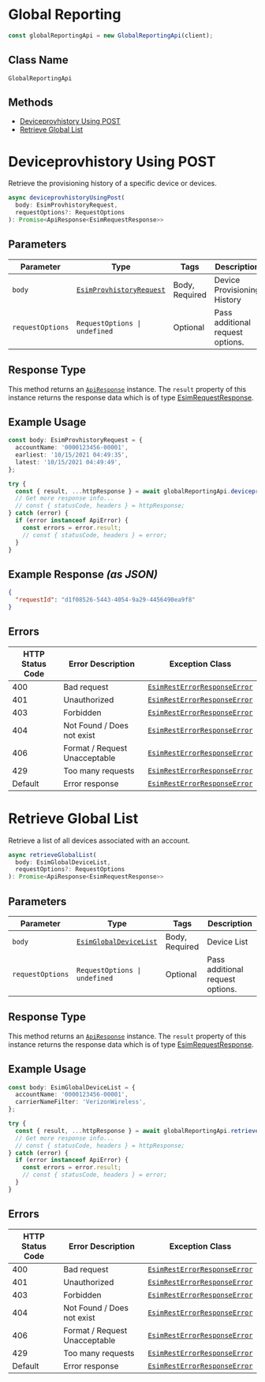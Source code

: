 # Global Reporting

```ts
const globalReportingApi = new GlobalReportingApi(client);
```

## Class Name

`GlobalReportingApi`

## Methods

* [Deviceprovhistory Using POST](../../doc/controllers/global-reporting.md#deviceprovhistory-using-post)
* [Retrieve Global List](../../doc/controllers/global-reporting.md#retrieve-global-list)


# Deviceprovhistory Using POST

Retrieve the provisioning history of a specific device or devices.

```ts
async deviceprovhistoryUsingPost(
  body: EsimProvhistoryRequest,
  requestOptions?: RequestOptions
): Promise<ApiResponse<EsimRequestResponse>>
```

## Parameters

| Parameter | Type | Tags | Description |
|  --- | --- | --- | --- |
| `body` | [`EsimProvhistoryRequest`](../../doc/models/esim-provhistory-request.md) | Body, Required | Device Provisioning History |
| `requestOptions` | `RequestOptions \| undefined` | Optional | Pass additional request options. |

## Response Type

This method returns an [`ApiResponse`](../../doc/api-response.md) instance. The `result` property of this instance returns the response data which is of type [EsimRequestResponse](../../doc/models/esim-request-response.md).

## Example Usage

```ts
const body: EsimProvhistoryRequest = {
  accountName: '0000123456-00001',
  earliest: '10/15/2021 04:49:35',
  latest: '10/15/2021 04:49:49',
};

try {
  const { result, ...httpResponse } = await globalReportingApi.deviceprovhistoryUsingPost(body);
  // Get more response info...
  // const { statusCode, headers } = httpResponse;
} catch (error) {
  if (error instanceof ApiError) {
    const errors = error.result;
    // const { statusCode, headers } = error;
  }
}
```

## Example Response *(as JSON)*

```json
{
  "requestId": "d1f08526-5443-4054-9a29-4456490ea9f8"
}
```

## Errors

| HTTP Status Code | Error Description | Exception Class |
|  --- | --- | --- |
| 400 | Bad request | [`EsimRestErrorResponseError`](../../doc/models/esim-rest-error-response-error.md) |
| 401 | Unauthorized | [`EsimRestErrorResponseError`](../../doc/models/esim-rest-error-response-error.md) |
| 403 | Forbidden | [`EsimRestErrorResponseError`](../../doc/models/esim-rest-error-response-error.md) |
| 404 | Not Found / Does not exist | [`EsimRestErrorResponseError`](../../doc/models/esim-rest-error-response-error.md) |
| 406 | Format / Request Unacceptable | [`EsimRestErrorResponseError`](../../doc/models/esim-rest-error-response-error.md) |
| 429 | Too many requests | [`EsimRestErrorResponseError`](../../doc/models/esim-rest-error-response-error.md) |
| Default | Error response | [`EsimRestErrorResponseError`](../../doc/models/esim-rest-error-response-error.md) |


# Retrieve Global List

Retrieve a list of all devices associated with an account.

```ts
async retrieveGlobalList(
  body: EsimGlobalDeviceList,
  requestOptions?: RequestOptions
): Promise<ApiResponse<EsimRequestResponse>>
```

## Parameters

| Parameter | Type | Tags | Description |
|  --- | --- | --- | --- |
| `body` | [`EsimGlobalDeviceList`](../../doc/models/esim-global-device-list.md) | Body, Required | Device List |
| `requestOptions` | `RequestOptions \| undefined` | Optional | Pass additional request options. |

## Response Type

This method returns an [`ApiResponse`](../../doc/api-response.md) instance. The `result` property of this instance returns the response data which is of type [EsimRequestResponse](../../doc/models/esim-request-response.md).

## Example Usage

```ts
const body: EsimGlobalDeviceList = {
  accountName: '0000123456-00001',
  carrierNameFilter: 'VerizonWireless',
};

try {
  const { result, ...httpResponse } = await globalReportingApi.retrieveGlobalList(body);
  // Get more response info...
  // const { statusCode, headers } = httpResponse;
} catch (error) {
  if (error instanceof ApiError) {
    const errors = error.result;
    // const { statusCode, headers } = error;
  }
}
```

## Errors

| HTTP Status Code | Error Description | Exception Class |
|  --- | --- | --- |
| 400 | Bad request | [`EsimRestErrorResponseError`](../../doc/models/esim-rest-error-response-error.md) |
| 401 | Unauthorized | [`EsimRestErrorResponseError`](../../doc/models/esim-rest-error-response-error.md) |
| 403 | Forbidden | [`EsimRestErrorResponseError`](../../doc/models/esim-rest-error-response-error.md) |
| 404 | Not Found / Does not exist | [`EsimRestErrorResponseError`](../../doc/models/esim-rest-error-response-error.md) |
| 406 | Format / Request Unacceptable | [`EsimRestErrorResponseError`](../../doc/models/esim-rest-error-response-error.md) |
| 429 | Too many requests | [`EsimRestErrorResponseError`](../../doc/models/esim-rest-error-response-error.md) |
| Default | Error response | [`EsimRestErrorResponseError`](../../doc/models/esim-rest-error-response-error.md) |

